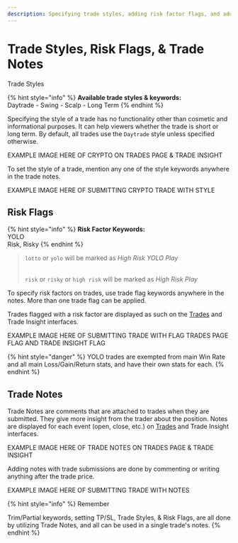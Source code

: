```yaml
---
description: Specifying trade styles, adding risk factor flags, and adding notes to trades
---
```


# Trade Styles, Risk Flags, & Trade Notes

Trade Styles

{% hint style="info" %}
**Available trade styles & keywords:**\
Daytrade - Swing - Scalp - Long Term
{% endhint %}

Specifying the style of a trade has no functionality other than cosmetic and informational purposes. It can help viewers whether the trade is short or long term. By default, all trades use the `Daytrade` style unless specified otherwise.&#x20;

EXAMPLE IMAGE HERE OF CRYPTO ON TRADES PAGE & TRADE INSIGHT

To set the style of a trade, mention any one of the style keywords anywhere in the trade notes.

EXAMPLE IMAGE HERE OF SUBMITTING CRYPTO TRADE WITH STYLE

## Risk Flags

{% hint style="info" %}
**Risk Factor Keywords:**\
YOLO\
Risk, Risky
{% endhint %}

> `lotto` or `yolo` will be marked as _High Risk YOLO Play_
>
> \
> `risk` or `risky` or `high risk` will be marked as _High Risk Play_

To specify risk factors on trades, use trade flag keywords anywhere in the notes. More than one trade flag can be applied.

Trades flagged with a risk factor are displayed as such on the [Trades](https://nvst.ly/trades) and Trade Insight interfaces.

EXAMPLE IMAGE HERE OF SUBMITTING TRADE WITH FLAG TRADES PAGE FLAG AND TRADE INSIGHT FLAG

{% hint style="danger" %}
YOLO trades are exempted from main Win Rate and all main Loss/Gain/Return stats, and have their own stats for each.
{% endhint %}

## Trade Notes

Trade Notes are comments that are attached to trades when they are submitted. They give more insight from the trader about the position. Notes are displayed for each event (open, close, etc.) on [Trades](https://nvst.ly/trades) and Trade Insight interfaces.

EXAMPLE IMAGE HERE OF TRADE NOTES ON TRADES PAGE & TRADE INSIGHT

Adding notes with trade submissions are done by commenting or writing anything after the trade price.

EXAMPLE IMAGE HERE OF SUBMITTING TRADE WITH NOTES

{% hint style="info" %}
Remember

Trim/Partial keywords, setting TP/SL, Trade Styles, & Risk Flags, are all done by utilizing Trade Notes, and all can be used in a single trade's notes.
{% endhint %}
